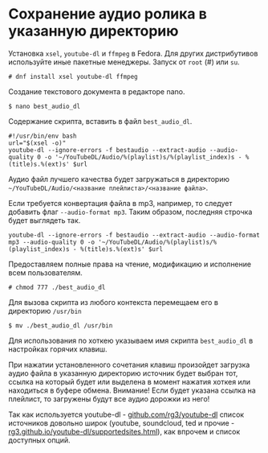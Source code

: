 # Сохранение аудио ролика в указанную директорию

Установка `xsel`, `youtube-dl` и `ffmpeg` в Fedora. Для других дистрибутивов используйте иные пакетные менеджеры. Запуск от `root` (#) или `su`.
```
# dnf install xsel youtube-dl ffmpeg
```
Создание текстового документа в редакторе nano.
```
$ nano best_audio_dl
```
Содержание скрипта, вставить в файл `best_audio_dl`.
```
#!/usr/bin/env bash
url="$(xsel -o)"
youtube-dl --ignore-errors -f bestaudio --extract-audio --audio-quality 0 -o '~/YouTubeDL/Audio/%(playlist)s/%(playlist_index)s - %(title)s.%(ext)s' $url
```
Аудио файл лучшего качества будет загружаться в директорию `~/YouTubeDL/Audio/<название плейлиста>/<название файла>`.

Если требуется конвертация файла в mp3, например, то следует добавить флаг `--audio-format mp3`. Таким образом, последняя строчка будет выглядеть так.
```
youtube-dl --ignore-errors -f bestaudio --extract-audio --audio-format mp3 --audio-quality 0 -o '~/YouTubeDL/Audio/%(playlist)s/%(playlist_index)s - %(title)s.%(ext)s' $url
```

Предоставляем полные права на чтение, модификацию и исполнение всем пользователям.
```
# chmod 777 ./best_audio_dl
```
Для вызова скрипта из любого контекста перемещаем его в директорию `/usr/bin`
```  
$ mv ./best_audio_dl /usr/bin
```
Для использования по хоткею указываем имя скрипта `best_audio_dl` в настройках горячих клавиш.

При нажатии установленного сочетания клавиш произойдет загрузка аудио файла в указанную директорию источник будет выбран тот, ссылка на который будет или выделена в момент нажатия хоткея или находиться в буфере обмена. Внимание! Если будет указана ссылка на плейлист, то загружены будут все аудио дорожки из него!

Так как используется youtube-dl - [github.com/rg3/youtube-dl](https://github.com/rg3/youtube-dl) список источников довольно широк (youtube, soundcloud, ted и прочие - [rg3.github.io/youtube-dl/supportedsites.html](https://rg3.github.io/youtube-dl/supportedsites.html)), как впрочем и список доступных опций.
